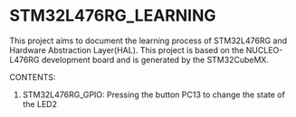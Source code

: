 # STM32L476RG_LEARNING
This project aims to document the learning process of STM32L476RG and Hardware Abstraction Layer(HAL). This project is based on the NUCLEO-L476RG development board and is generated by the STM32CubeMX.


CONTENTS:
1. STM32L476RG_GPIO: Pressing the button PC13 to change the state of the LED2
